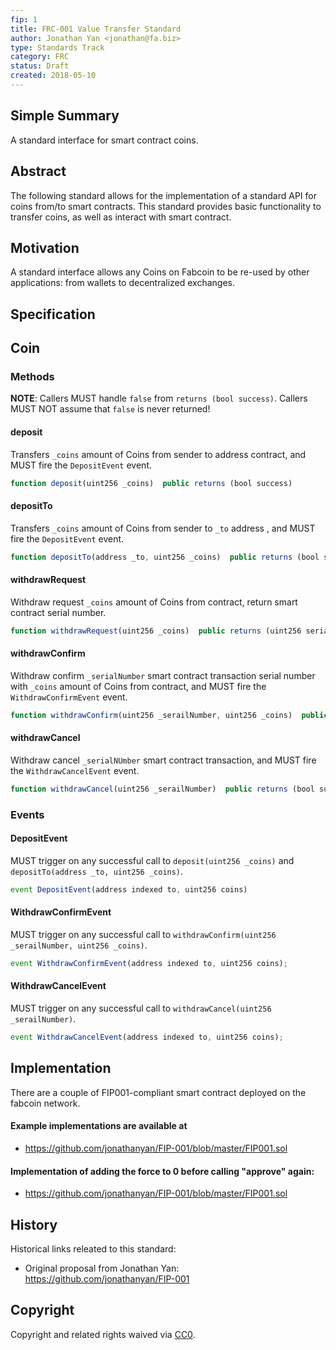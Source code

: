 ```yaml
---
fip: 1
title: FRC-001 Value Transfer Standard
author: Jonathan Yan <jonathan@fa.biz>
type: Standards Track
category: FRC
status: Draft
created: 2018-05-10
---
```


## Simple Summary

A standard interface for smart contract coins.


## Abstract

The following standard allows for the implementation of a standard API for coins from/to smart contracts.
This standard provides basic functionality to transfer coins, as well as interact with smart contract.


## Motivation

A standard interface allows any Coins on Fabcoin to be re-used by other applications: from wallets to decentralized exchanges.


## Specification

## Coin
### Methods

**NOTE**: Callers MUST handle `false` from `returns (bool success)`.  Callers MUST NOT assume that `false` is never returned!


#### deposit

Transfers `_coins` amount of Coins from sender to address contract, and MUST fire the `DepositEvent` event.

``` js
function deposit(uint256 _coins)  public returns (bool success)
```


#### depositTo

Transfers `_coins` amount of Coins from sender to `_to` address , and MUST fire the `DepositEvent` event.

``` js
function depositTo(address _to, uint256 _coins)  public returns (bool success)
```


#### withdrawRequest

Withdraw request `_coins` amount of Coins from contract, return smart contract serial number.

``` js
function withdrawRequest(uint256 _coins)  public returns (uint256 serialNumber)
```

#### withdrawConfirm

Withdraw confirm `_serialNumber` smart contract transaction serial number with `_coins` amount of Coins from contract, and MUST fire the `WithdrawConfirmEvent` event.

``` js
function withdrawConfirm(uint256 _serailNumber, uint256 _coins)  public returns (bool success)
```

#### withdrawCancel

Withdraw cancel `_serialNUmber` smart contract transaction, and MUST fire the `WithdrawCancelEvent` event.

``` js
function withdrawCancel(uint256 _serailNumber)  public returns (bool success);
```



### Events


#### DepositEvent

MUST trigger on any successful call to `deposit(uint256 _coins)` and `depositTo(address _to, uint256 _coins)`.

``` js
event DepositEvent(address indexed to, uint256 coins)
```

#### WithdrawConfirmEvent

MUST trigger on any successful call to `withdrawConfirm(uint256 _serailNumber, uint256 _coins)`.

``` js
event WithdrawConfirmEvent(address indexed to, uint256 coins);
```

#### WithdrawCancelEvent

MUST trigger on any successful call to `withdrawCancel(uint256 _serailNumber)`.

``` js
event WithdrawCancelEvent(address indexed to, uint256 coins);
```


## Implementation

There are a couple of FIP001-compliant smart contract deployed on the fabcoin network.


#### Example implementations are available at
- https://github.com/jonathanyan/FIP-001/blob/master/FIP001.sol
#### Implementation of adding the force to 0 before calling "approve" again:
- https://github.com/jonathanyan/FIP-001/blob/master/FIP001.sol


## History

Historical links releated to this standard:

- Original proposal from Jonathan Yan: 
  https://github.com/jonathanyan/FIP-001




## Copyright
Copyright and related rights waived via [CC0](https://creativecommons.org/publicdomain/zero/1.0/).